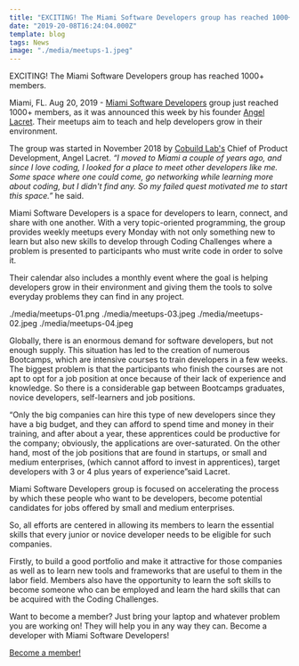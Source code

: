 ```yaml
---
title: "EXCITING! The Miami Software Developers group has reached 1000+ members."
date: "2019-20-08T16:24:04.000Z"
template: blog
tags: News
image: "./media/meetups-1.jpeg"
---
```


<title-2>EXCITING! The Miami Software Developers group has reached 1000+ members.</title-2>

Miami, FL. Aug 20, 2019 - [Miami Software Developers](https://www.meetup.com/Miami-Software-Developers/discussions/) group just reached 1000+ members, as it was announced this week by his founder [Angel Lacret](https://www.linkedin.com/in/alacret). Their meetups aim to teach and help developers grow in their environment.

The group was started in November 2018 by [Cobuild Lab's](https://cobuildlab.com) Chief of Product Development, Angel Lacret. *“I moved to Miami a couple of years ago, and since I love coding, I looked for a place to meet other developers like me. Some space where one could come, go networking while learning more about coding, but I didn't find any. So my failed quest motivated me to start this space.”* he said.

Miami Software Developers is a space for developers to learn, connect, and share with one another. With a very topic-oriented programming, the group provides weekly meetups every Monday with not only something new to learn but also new skills to develop through Coding Challenges where a problem is presented to participants who must write code in order to solve it.  

Their calendar also includes a monthly event where the goal is helping developers grow in their environment and giving them the tools to solve everyday problems they can find in any project.

<carousel folder='blog'>./media/meetups-01.png ./media/meetups-03.jpeg ./media/meetups-02.jpeg ./media/meetups-04.jpeg</carousel>

Globally, there is an enormous demand for software developers, but not enough supply. This situation has led to the creation of numerous Bootcamps, which are intensive courses to train developers in a few weeks. The biggest problem is that the participants who finish the courses are not apt to opt for a job position at once because of their lack of experience and knowledge. So there is a considerable gap between Bootcamps graduates, novice developers, self-learners and job positions.

<block-quote>“Only the big companies can hire this type of new developers since they have a big budget, and they can afford to spend time and money in their training, and after about a year, these apprentices could be productive for the company; obviously, the applications are over-saturated. On the other hand, most of the job positions that are found in startups, or small and medium enterprises, (which cannot afford to invest in apprentices), target developers with 3 or 4 plus years of experience”</block-quote>said Lacret.

Miami Software Developers group is focused on accelerating the process by which these people who want to be developers, become potential candidates for jobs offered by small and medium enterprises. 

So, all efforts are centered in allowing its members to learn the essential skills that every junior or novice developer needs to be eligible for such companies. 

Firstly, to build a good portfolio and make it attractive for those companies as well as to learn new tools and frameworks that are useful to them in the labor field. Members also have the opportunity to learn the soft skills to become someone who can be employed and learn the hard skills that can be acquired with the Coding Challenges.

Want to become a member? Just bring your laptop and whatever problem you are working on! They will help you in any way they can. Become a developer with Miami Software Developers!  

[Become a member!](https://www.meetup.com/Miami-Software-Developers/discussions/)
